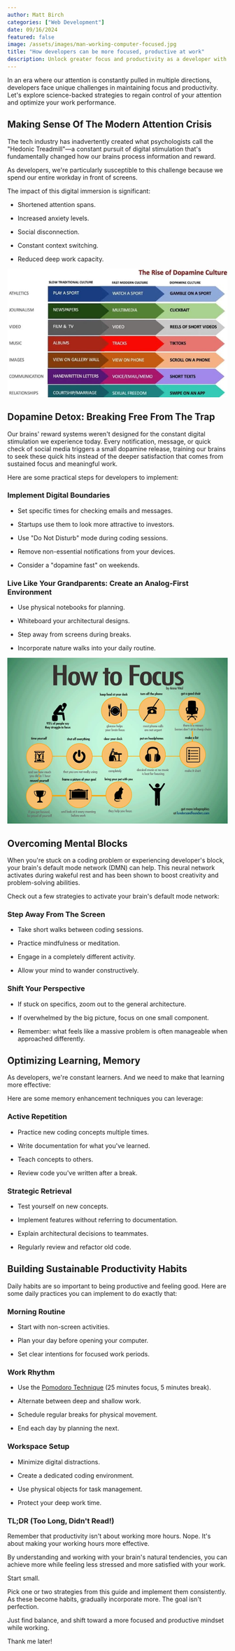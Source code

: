 ```yaml
---
author: Matt Birch
categories: ["Web Development"]
date: 09/16/2024
featured: false
image: /assets/images/man-working-computer-focused.jpg
title: "How developers can be more focused, productive at work"
description: Unlock greater focus and productivity as a developer with science-backed strategies to beat digital distractions. From digital boundaries to memory techniques, learn actionable tips for a more effective workday.
---
```


In an era where our attention is constantly pulled in multiple directions, developers face unique challenges in maintaining focus and productivity. Let's explore science-backed strategies to regain control of your attention and optimize your work performance.

## Making Sense Of The Modern Attention Crisis

The tech industry has inadvertently created what psychologists call the "Hedonic Treadmill"—a constant pursuit of digital stimulation that's fundamentally changed how our brains process information and reward.

As developers, we're particularly susceptible to this challenge because we spend our entire workday in front of screens.

The impact of this digital immersion is significant:

- Shortened attention spans.

- Increased anxiety levels.

- Social disconnection.

- Constant context switching.

- Reduced deep work capacity.

![dopamine impact on society](/assets/images/rise-of-dopamine-culture.jpg)

## Dopamine Detox: Breaking Free From The Trap

Our brains' reward systems weren't designed for the constant digital stimulation we experience today. Every notification, message, or quick check of social media triggers a small dopamine release, training our brains to seek these quick hits instead of the deeper satisfaction that comes from sustained focus and meaningful work.

Here are some practical steps for developers to implement:

### Implement Digital Boundaries

- Set specific times for checking emails and messages.

- Startups use them to look more attractive to investors.

- Use "Do Not Disturb" mode during coding sessions.

- Remove non-essential notifications from your devices.

- Consider a "dopamine fast" on weekends.

### Live Like Your Grandparents: Create an Analog-First Environment

- Use physical notebooks for planning.

- Whiteboard your architectural designs.

- Step away from screens during breaks.

- Incorporate nature walks into your daily routine.

![tips for how to focus while working](/assets/images/how-focus-working.jpg)

## Overcoming Mental Blocks

When you're stuck on a coding problem or experiencing developer's block, your brain's default mode network (DMN) can help. This neural network activates during wakeful rest and has been shown to boost creativity and problem-solving abilities.

Check out a few strategies to activate your brain's default mode network:

### Step Away From The Screen

- Take short walks between coding sessions.

- Practice mindfulness or meditation.

- Engage in a completely different activity.

- Allow your mind to wander constructively.

### Shift Your Perspective

- If stuck on specifics, zoom out to the general architecture.

- If overwhelmed by the big picture, focus on one small component.

- Remember: what feels like a massive problem is often manageable when approached differently.

## Optimizing Learning, Memory

As developers, we're constant learners. And we need to make that learning more effective:

Here are some memory enhancement techniques you can leverage:

### Active Repetition

- Practice new coding concepts multiple times.

- Write documentation for what you've learned.

- Teach concepts to others.

- Review code you've written after a break.

### Strategic Retrieval

- Test yourself on new concepts.

- Implement features without referring to documentation.

- Explain architectural decisions to teammates.

- Regularly review and refactor old code.

## Building Sustainable Productivity Habits

Daily habits are so important to being productive and feeling good. Here are some daily practices you can implement to do exactly that:

### Morning Routine

- Start with non-screen activities.

- Plan your day before opening your computer.

- Set clear intentions for focused work periods.

### Work Rhythm

- Use the [Pomodoro Technique](https://faculty.vt.edu/faculty-development/mentoring-and-support/faculty-writing/articles-for-faculty-writers/a-fresh-take-on-the-pomodoro-technique.html) (25 minutes focus, 5 minutes break).

- Alternate between deep and shallow work.

- Schedule regular breaks for physical movement.

- End each day by planning the next.

### Workspace Setup

- Minimize digital distractions.

- Create a dedicated coding environment.

- Use physical objects for task management.

- Protect your deep work time.

### TL;DR (Too Long, Didn't Read!)

Remember that productivity isn't about working more hours. Nope. It's about making your working hours more effective.

By understanding and working with your brain's natural tendencies, you can achieve more while feeling less stressed and more satisfied with your work.

Start small.

Pick one or two strategies from this guide and implement them consistently. As these become habits, gradually incorporate more. The goal isn't perfection.

Just find balance, and shift toward a more focused and productive mindset while working.

Thank me later!
